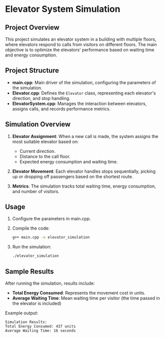 # Elevator System Simulation

## Project Overview

This project simulates an elevator system in a building with multiple floors, where elevators respond to calls from visitors on different floors. The main objective is to optimize the elevators' performance based on waiting time and energy consumption.

## Project Structure

- **main.cpp**: Main driver of the simulation, configuring the parameters of the simulation.
- **Elevator.cpp**: Defines the `Elevator` class, representing each elevator's direction, and stop handling.
- **ElevatorSystem.cpp**: Manages the interaction between elevators, assigns calls, and records performance metrics.

## Simulation Overview

1. **Elevator Assignment**: When a new call is made, the system assigns the most suitable elevator based on:
   - Current direction.
   - Distance to the call floor.
   - Expected energy consumption and waiting time.
   
2. **Elevator Movement**: Each elevator handles stops sequentially, picking up or dropping off passengers based on the shortest route.

3. **Metrics**: The simulation tracks total waiting time, energy consumption, and number of visitors.

## Usage

1. Configure the parameters in main.cpp.


2. Compile the code:
    ```bash
    g++ main.cpp -o elevator_simulation
    ```

3. Run the simulation:
    ```bash
    ./elevator_simulation
    ```

## Sample Results

After running the simulation, results include:
- **Total Energy Consumed**: Represents the movement cost in units.
- **Average Waiting Time**: Mean waiting time per visitor (the time passed in the elevator is included)

Example output:
```plaintext
Simulation Results:
Total Energy Consumed: 437 units
Average Waiting Time: 16 seconds